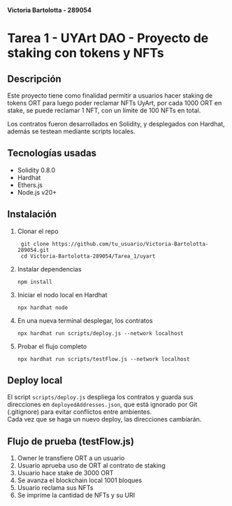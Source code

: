 **Victoria Bartolotta - 289054**

# Tarea 1 - UYArt DAO - Proyecto de staking con tokens y NFTs

## Descripción 
Este proyecto tiene como finalidad permitir a usuarios hacer staking de tokens ORT para luego poder reclamar NFTs UyArt, por cada 1000 ORT en stake, se puede reclamar 1 NFT, con un límite de 100 NFTs en total.

Los contratos fueron desarrollados en Solidity, y desplegados con Hardhat, además se testean mediante scripts locales.

## Tecnologías usadas
- Solidity 0.8.0
- Hardhat
- Ethers.js
- Node.js v20+

## Instalación

1. Clonar el repo
   ```
    git clone https://github.com/tu_usuario/Victoria-Bartolotta-289054.git
    cd Victoria-Bartolotta-289054/Tarea_1/uyart
    ```

2. Instalar dependencias
   ```
   npm install
   ````

3. Iniciar el nodo local en Hardhat
   ````
   npx hardhat node
   ````

4. En una nueva terminal desplegar, los contratos 
   ````
   npx hardhat run scripts/deploy.js --network localhost
   ````

5. Probar el flujo completo
   ````
   npx hardhat run scripts/testFlow.js --network localhost

## Deploy local

El script `scripts/deploy.js` despliega los contratos y guarda sus direcciones en `deployedAddresses.json`, que está ignorado por Git (.gitignore) para evitar conflictos entre ambientes.  
Cada vez que se haga un nuevo deploy, las direcciones cambiarán.

## Flujo de prueba (testFlow.js)
1. Owner le transfiere ORT a un usuario
2. Usuario aprueba uso de ORT al contrato de staking
3. Usuario hace stake de 3000 ORT
4. Se avanza el blockchain local 1001 bloques
5. Usuario reclama sus NFTs
6. Se imprime la cantidad de NFTs y su URI 